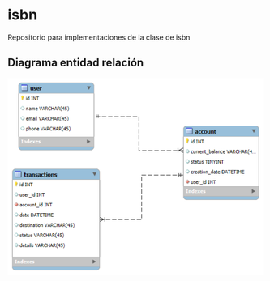 # isbn
Repositorio para implementaciones de la clase de isbn

## Diagrama entidad relación

![alt text](ER.png)